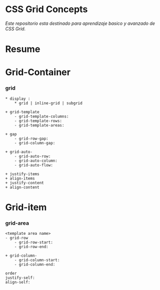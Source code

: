 # CSS Grid Concepts

*Este repositorio esta destinado para aprendizaje basico y avanzado de CSS Grid.*

# Resume

# Grid-Container

### grid

    * display : 
        * grid | inline-grid | subgrid 

    + grid-template
        - grid-template-columns:
        - grid-template-rows:
        - grid-template-areas:
        
    + gap
        - grid-row-gap:
        - grid-column-gap:
       
    + grid-auto-
        - grid-auto-row:
        - grid-auto-column:
        - grid-auto-flow:

    + justify-items
    + align-items
    + justify-content
    + align-content

# Grid-item
 
### grid-area

    <template area name>
    - grid-row
        - grid-row-start:
        - grid-row-end:
        
    + grid-column-
        - grid-column-start:
        - grid-column-end:
        
    order
    justify-self:
    align-self:
